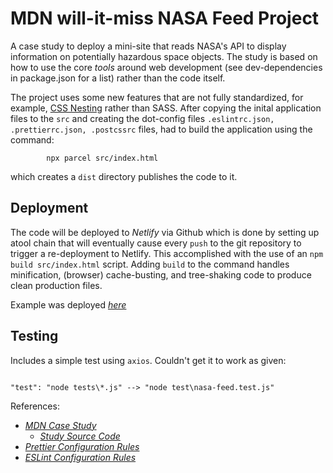 # MDN will-it-miss NASA Feed Project

A case study to deploy a mini-site that reads NASA's API to display information on potentially hazardous space objects. The study is based on how to use the core _tools_ around web development (see dev-dependencies in package.json for a list) rather than the code itself.

The project uses some new features that are not fully standardized, for example, [CSS Nesting](https://drafts.csswg.org/css-nesting/) rather than SASS. After copying the inital application files to the <code>src</code> and creating the dot-config files <code>.eslintrc.json, .prettierrc.json, .postcssrc</code> files, had to build the application using the command:

```
		npx parcel src/index.html
```

which creates a <code>dist</code> directory publishes the code to it.

## Deployment

The code will be deployed to _Netlify_ via Github which is done by setting up atool chain that will eventually cause every <code>push</code> to the git repository to trigger a re-deployment to Netlify. This accomplished with the use of an `npm build src/index.html` script. Adding <code>build</code> to the command handles minification, (browser) cache-busting, and tree-shaking code to produce clean production files.

Example was deployed [_here_](https://condescending-wozniak-eeeef6.netlify.app/)

## Testing

Includes a simple test using <code>axios</code>. Couldn't get it to work as given:

<code>
"test": "node tests\*.js" --> "node test\nasa-feed.test.js"
</code>

References:

- [_MDN Case Study_](https://developer.mozilla.org/en-US/docs/Learn/Tools_and_testing/Understanding_client-side_tools/Introducing_complete_toolchain)
  - [_Study Source Code_](https://github.com/remy/mdn-will-it-miss)
- [_Prettier Configuration Rules_](https://prettier.io/docs/en/configuration.html)
- [_ESLint Configuration Rules_](https://eslint.org/docs/rules/)
